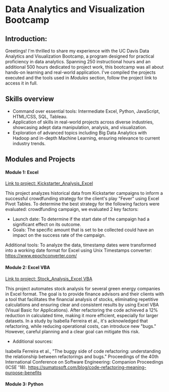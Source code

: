 # Data Analytics and Visualization Bootcamp

## Introduction: 
Greetings! I'm thrilled to share my experience with the UC Davis Data Analytics and Visualization Bootcamp, a program designed for practical proficiency in data analytics. Spanning 250 instructional hours and an additional 500 hours dedicated to project work, this bootcamp was all about hands-on learning and real-world application. 
I've compiled the projects executed and the tools used in *Modules* section, follow the project link to access it in full.

## Skills overview
* Command over essential tools: Intermediate Excel, Python, JavaScript, HTML/CSS, SQL, Tableau.
* Application of skills in real-world projects across diverse industries, showcasing adept data manipulation, analysis, and visualization.
* Exploration of advanced topics including Big Data Analytics with Hadoop and in-depth Machine Learning, ensuring relevance to current industry trends.


## Modules and Projects

#### Module 1: Excel

[Link to project: Kickstarter_Analysis_Excel](https://github.com/Li11iana/Kickstarter_Analysis_Excel) 
 
This project analyzes historical data from Kickstarter campaigns to inform a successful crowdfunding strategy for the client's play "Fever" using Excel Pivot Tables. To determine the best strategy for the following factors were evaluated:
crowdfunding campaign, we evaluated 2 key factors: 
-	Launch date: To determine if the start date of the campaign had a significant effect on its outcome. 
-	Goals: The specific amount that is set to be collected could have an impact on the success rate of the campaign. 
  
Additional tools: To analyze the data, timestamp dates were transformed into a working date format for Excel using Unix Timestamps converter: https://www.epochconverter.com/

#### Module 2: Excel VBA

[Link to project: Stock_Analysis_Excel VBA](https://github.com/Li11iana/Stock_analysis_VBA) 

This project automates stock analysis for several green energy companies in Excel format. The goal is to provide finance advisors and their clients with a tool that facilitates the financial analysis of stocks, eliminating repetitive calculations and ensuring clear and consistent results by using Excel VBA (Visual Basic for Applications). After refactoring the code achieved a 12% reduction in calculated time, making it more efficient, especially for larger datasets.
In a study by Isabella Ferreira et al., it's acknowledged that refactoring, while reducing operational costs, can introduce new "bugs." However, careful planning and a clear goal can mitigate this risk.

- Additional sources:
 
Isabella Ferreira et al., "The buggy side of code refactoring: understanding the relationship between refactorings and bugs." Proceedings of the 40th International Conference on Software Engineering: Companion Proceedings (ICSE '18).
https://sumatosoft.com/blog/code-refactoring-meaning-purpose-benefits

#### Module 3: Python
